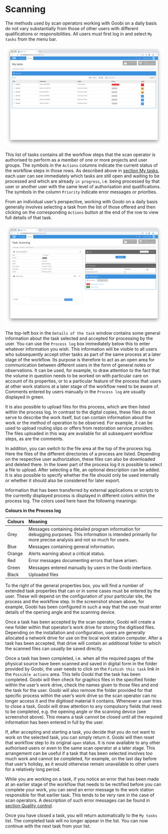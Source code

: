 # Scanning

The methods used by scan operators working with Goobi on a daily basis do not vary substantially from those of other users with different qualifications or responsibilities. All users must first log in and select `My tasks` from the menu bar.

!['My tasks' for a scan operator](screen1_en.png)

This list of tasks contains all the workflow steps that the scan operator is authorised to perform as a member of one or more projects and user groups. The symbols in the `Actions` columns indicate the current status of the workflow steps in those rows. As described above in [section My tasks](../../02_general/08_tasks/08_tasks.md), each user can see immediately which tasks are still open and waiting to be processed and which are already `in progress`, i.e. being processed by that user or another user with the same level of authorisation and qualifications. The symbols in the column `Priority` indicate error messages or priorities.

From an individual user’s perspective, working with Goobi on a daily basis generally involves selecting a task from the list of those offered and then clicking on the corresponding `Actions` button at the end of the row to view full details of that task.

![Detailed view of a task after it has been accepted](screen2_en.png)

The top-left box in the `Details of the task` window contains some general information about the task selected and accepted for processing by the user. You can use the `Process log` box immediately below this to enter whatever information you wish. This information will be visible to all users who subsequently accept other tasks as part of the same process at a later stage of the workflow. Its purpose is therefore to act as an open area for communication between different users in the form of general notes or observations. It can be used, for example, to draw attention to the fact that the volume in question needs to be worked on with particular care on account of its properties, or to a particular feature of the process that users at other work stations at a later stage of the workflow need to be aware of. Comments entered by users manually in the `Process log` are usually displayed in green.

It is also possible to upload files for this process, which are then listed within the process log. In contrast to the digital copies, these files do not serve to describe the work itself, but can contain information about the work or the method of operation to be observed. For example, it can be used to upload routing slips or offers from restoration service providers. The files uploaded in this way are available for all subsequent workflow steps, as are the comments.

In addition, you can switch to the file area at the top of the process log. Here the files of the different directories of a process are listed. Depending on the respective user authorization, these files can also be downloaded and deleted there. In the lower part of the process log it is possible to select a file to upload. After selecting a file, an optional description can be added. It is also possible to specify whether the file should only be used internally or whether it should also be considered for later export.

Information that has been transferred by external applications or scripts to the currently displayed process is displayed in different colors within the process log. The colors used here have the following meanings:

**Colours in the Process log**

| Colours | Meaning |
| :--- | :--- |
| Grey | Messages containing detailed program information for debugging purposes. This information is intended primarily for more precise analysis and not so much for users. |
| Blue | Messages containing general information. |
| Orange | Alerts warning about a critical status. |
| Red | Error messages documenting errors that have arisen. |
| Green | Messages entered manually by users in the Goobi interface. |
| Black | Uploaded files |

To the right of the general properties box, you will find a number of extended task properties that can or in some cases must be entered by the user. These will depend on the configuration of your particular site, the process and the workflow step. In the screenshot shown above, for example, Goobi has been configured in such a way that the user must enter details of the opening angle and the scanning device.

Once a task has been accepted by the scan operator, Goobi will create a new folder within that operator’s work drive for storing the digitised files. Depending on the installation and configuration, users are generally allocated a network drive for use on the local work station computer. After a task has been accepted, that drive will contain an additional folder to which the scanned files can usually be saved directly.

Once a task has been completed, i.e. when all the required pages of the physical source have been scanned and saved in digital form in the folder provided by Goobi, the user needs to click on the `Fishish this task` link in the `Possible actions` area. This tells Goobi that the task has been completed. Goobi will then check for graphics files in the specified folder within the user’s work drive, check the names given to those files and end the task for the user. Goobi will also remove the folder provided for that specific process within the user’s work drive so the scan operator can no longer access it and the digitised material it contains. Whenever a user tries to close a task, Goobi will draw attention to any compulsory fields that need to be completed, e.g. the opening angle or the scanning device (see screenshot above). This means a task cannot be closed until all the required information has been entered in full by the user.

If, after accepting and starting a task, you decide that you do not want to work on the selected task, you can simply return it. Goobi will then reset that workflow step to its original `open` status. It is now available to any other authorised users or even to the same scan operator at a later stage. This arrangement can be useful if a task that has been selected involves too much work and cannot be completed, for example, on the last day before that user’s holiday, as it would otherwise remain unavailable to other users for a relatively long period.

While you are working on a task, if you notice an error that has been made at an earlier stage of the workflow that needs to be rectified before you can complete your work, you can send an error message to the work station responsible for that earlier task. This tends to be very rare in the case of scan operators. A description of such error messages can be found in [section Quality control](../02_qa/02_qa.md).

Once you have closed a task, you will return automatically to the `My tasks` list. The completed task will no longer appear in the list. You can now continue with the next task from your list.